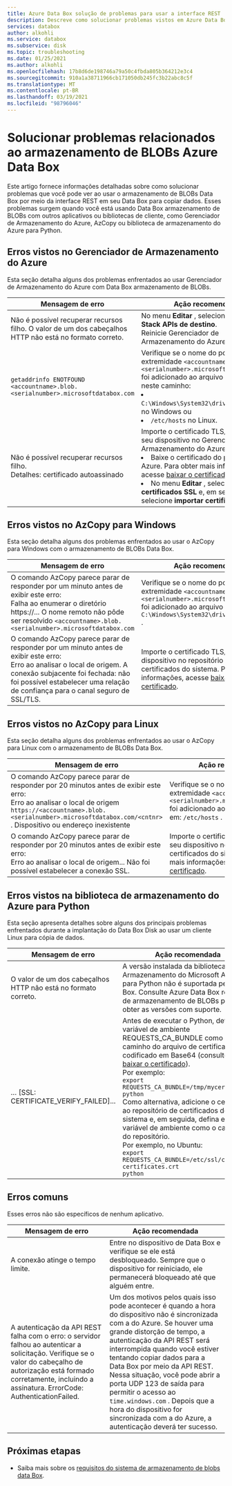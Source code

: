 ```yaml
---
title: Azure Data Box solução de problemas para usar a interface REST | Microsoft Docs
description: Descreve como solucionar problemas vistos em Azure Data Box quando a cópia de dados é por meio da interface REST.
services: databox
author: alkohli
ms.service: databox
ms.subservice: disk
ms.topic: troubleshooting
ms.date: 01/25/2021
ms.author: alkohli
ms.openlocfilehash: 17b8d6de198746a79a50c4fbda805b364212e3c4
ms.sourcegitcommit: 910a1a38711966cb171050db245fc3b22abc8c5f
ms.translationtype: MT
ms.contentlocale: pt-BR
ms.lasthandoff: 03/19/2021
ms.locfileid: "98796046"
---
```

# <a name="troubleshoot-issues-related-to-azure-data-box-blob-storage"></a>Solucionar problemas relacionados ao armazenamento de BLOBs Azure Data Box

Este artigo fornece informações detalhadas sobre como solucionar problemas que você pode ver ao usar o armazenamento de BLOBs Data Box por meio da interface REST em seu Data Box para copiar dados. Esses problemas surgem quando você está usando Data Box armazenamento de BLOBs com outros aplicativos ou bibliotecas de cliente, como Gerenciador de Armazenamento do Azure, AzCopy ou biblioteca de armazenamento do Azure para Python.

## <a name="errors-seen-in-azure-storage-explorer"></a>Erros vistos no Gerenciador de Armazenamento do Azure

Esta seção detalha alguns dos problemas enfrentados ao usar Gerenciador de Armazenamento do Azure com Data Box armazenamento de BLOBs.

|Mensagem de erro  |Ação recomendada |
|---------|---------|
|Não é possível recuperar recursos filho. O valor de um dos cabeçalhos HTTP não está no formato correto.|No menu **Editar** , selecione **Azure Stack APIs de destino**. <br>Reinicie Gerenciador de Armazenamento do Azure.|
|`getaddrinfo ENOTFOUND <accountname>.blob.<serialnumber>.microsoftdatabox.com` |Verifique se o nome do ponto de extremidade `<accountname>.blob.<serialnumber>.microsoftdatabox.com` foi adicionado ao arquivo de hosts neste caminho: <li>`C:\Windows\System32\drivers\etc\hosts` no Windows ou </li><li> `/etc/hosts` no Linux.</li>|
|Não é possível recuperar recursos filho. <br>Detalhes: certificado autoassinado |Importe o certificado TLS/SSL para o seu dispositivo no Gerenciador de Armazenamento do Azure: <li>Baixe o certificado do portal do Azure. Para obter mais informações, acesse [baixar o certificado](data-box-deploy-copy-data-via-rest.md#download-certificate).</li><li>No menu **Editar** , selecione **certificados SSL** e, em seguida, selecione **importar certificados**.</li>|

## <a name="errors-seen-in-azcopy-for-windows"></a>Erros vistos no AzCopy para Windows

Esta seção detalha alguns dos problemas enfrentados ao usar o AzCopy para Windows com o armazenamento de BLOBs Data Box.

|Mensagem de erro  |Ação recomendada |
|---------|---------|
|O comando AzCopy parece parar de responder por um minuto antes de exibir este erro: <br>Falha ao enumerar o diretório https://... O nome remoto não pôde ser resolvido `<accountname>.blob.<serialnumber>.microsoftdatabox.com`|Verifique se o nome do ponto de extremidade `<accountname>.blob.<serialnumber>.microsoftdatabox.com` foi adicionado ao arquivo de hosts em: `C:\Windows\System32\drivers\etc\hosts` .|
|O comando AzCopy parece parar de responder por um minuto antes de exibir este erro: <br>Erro ao analisar o local de origem. A conexão subjacente foi fechada: não foi possível estabelecer uma relação de confiança para o canal seguro de SSL/TLS.|Importe o certificado TLS/SSL para seu dispositivo no repositório de certificados do sistema. Para obter mais informações, acesse [baixar o certificado](data-box-deploy-copy-data-via-rest.md#download-certificate).|


## <a name="errors-seen-in-azcopy-for-linux"></a>Erros vistos no AzCopy para Linux

Esta seção detalha alguns dos problemas enfrentados ao usar o AzCopy para Linux com o armazenamento de BLOBs Data Box.

|Mensagem de erro  |Ação recomendada |
|---------|---------|
|O comando AzCopy parece parar de responder por 20 minutos antes de exibir este erro: <br>Erro ao analisar o local de origem `https://<accountname>.blob.<serialnumber>.microsoftdatabox.com/<cntnr>` . Dispositivo ou endereço inexistente|Verifique se o nome do ponto de extremidade `<accountname>.blob.<serialnumber>.microsoftdatabox.com` foi adicionado ao arquivo de hosts em: `/etc/hosts` .|
|O comando AzCopy parece parar de responder por 20 minutos antes de exibir este erro: <br>Erro ao analisar o local de origem... Não foi possível estabelecer a conexão SSL.|Importe o certificado TLS/SSL para seu dispositivo no repositório de certificados do sistema. Para obter mais informações, acesse [baixar o certificado](data-box-deploy-copy-data-via-rest.md#download-certificate).|

## <a name="errors-seen-in-azure-storage-library-for-python"></a>Erros vistos na biblioteca de armazenamento do Azure para Python

Esta seção apresenta detalhes sobre alguns dos principais problemas enfrentados durante a implantação do Data Box Disk ao usar um cliente Linux para cópia de dados.

|Mensagem de erro  |Ação recomendada |
|---------|---------|
|O valor de um dos cabeçalhos HTTP não está no formato correto. |A versão instalada da biblioteca de Armazenamento do Microsoft Azure para Python não é suportada pelo Data Box. Consulte Azure Data Box requisitos de armazenamento de BLOBs para obter as versões com suporte.|
|… [SSL: CERTIFICATE_VERIFY_FAILED]...|Antes de executar o Python, defina a variável de ambiente REQUESTS_CA_BUNDLE como o caminho do arquivo de certificado TLS codificado em Base64 (consulte como [baixar o certificado](data-box-deploy-copy-data-via-rest.md#download-certificate)). <br>Por exemplo:<br>`export REQUESTS_CA_BUNDLE=/tmp/mycert.cer` <br>`python` <br>Como alternativa, adicione o certificado ao repositório de certificados do sistema e, em seguida, defina essa variável de ambiente como o caminho do repositório. <br> Por exemplo, no Ubuntu:  <br>`export REQUESTS_CA_BUNDLE=/etc/ssl/certs/ca-certificates.crt` <br>`python`|


## <a name="common-errors"></a>Erros comuns

Esses erros não são específicos de nenhum aplicativo.

|Mensagem de erro  |Ação recomendada |
|---------|---------|
|A conexão atinge o tempo limite. |Entre no dispositivo de Data Box e verifique se ele está desbloqueado. Sempre que o dispositivo for reiniciado, ele permanecerá bloqueado até que alguém entre.|
|A autenticação da API REST falha com o erro: o servidor falhou ao autenticar a solicitação. Verifique se o valor do cabeçalho de autorização está formado corretamente, incluindo a assinatura. ErrorCode: AuthenticationFailed. |Um dos motivos pelos quais isso pode acontecer é quando a hora do dispositivo não é sincronizada com a do Azure. Se houver uma grande distorção de tempo, a autenticação da API REST será interrompida quando você estiver tentando copiar dados para a Data Box por meio da API REST. Nessa situação, você pode abrir a porta UDP 123 de saída para permitir o acesso ao `time.windows.com` . Depois que a hora do dispositivo for sincronizada com a do Azure, a autenticação deverá ter sucesso. |

## <a name="next-steps"></a>Próximas etapas

- Saiba mais sobre os [requisitos do sistema de armazenamento de blobs data Box](data-box-system-requirements-rest.md).
